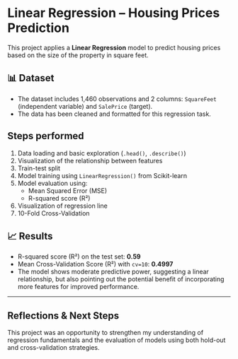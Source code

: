 #  Linear Regression – Housing Prices Prediction

This project applies a **Linear Regression** model to predict housing prices based on the size of the property in square feet.

## 📊 Dataset

- The dataset includes 1,460 observations and 2 columns: `SquareFeet` (independent variable) and `SalePrice` (target).
- The data has been cleaned and formatted for this regression task.

##  Steps performed

1. Data loading and basic exploration (`.head()`, `.describe()`)
2. Visualization of the relationship between features
3. Train-test split
4. Model training using `LinearRegression()` from Scikit-learn
5. Model evaluation using:
   - Mean Squared Error (MSE)
   - R-squared score (R²)
6. Visualization of regression line
7. 10-Fold Cross-Validation

## 📈 Results

- R-squared score (R²) on the test set: **0.59**
- Mean Cross-Validation Score (R²) with `cv=10`: **0.4997**
- The model shows moderate predictive power, suggesting a linear relationship, but also pointing out the potential benefit of incorporating more features for improved performance.

---

##  Reflections & Next Steps

This project was an opportunity to strengthen my understanding of regression fundamentals and the evaluation of models using both hold-out and cross-validation strategies.
